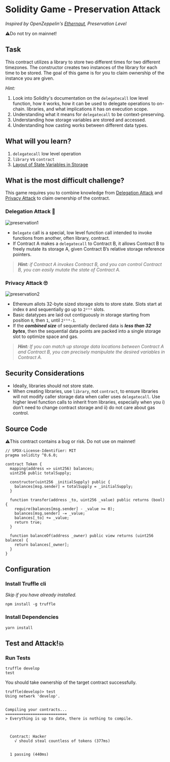 # Solidity Game - Preservation Attack

_Inspired by OpenZeppelin's [Ethernaut](https://ethernaut.openzeppelin.com), Preservation Level_

⚠️Do not try on mainnet!

## Task

This contract utilizes a library to store two different times for two different timezones. The constructor creates two instances of the library for each time to be stored.
The goal of this game is for you to claim ownership of the instance you are given.

_Hint:_

1. Look into Solidity's documentation on the `delegatecall` low level function, how it works, how it can be used to delegate operations to on-chain. libraries, and what implications it has on execution scope.
2. Understanding what it means for `delegatecall` to be context-preserving.
3. Understanding how storage variables are stored and accessed.
4. Understanding how casting works between different data types.

## What will you learn?

1. `delegatecall` low level operation
2. `library` vs `contract`
3. [Layout of State Variables in Storage](https://docs.soliditylang.org/en/v0.8.6/internals/layout_in_storage.html)

## What is the most difficult challenge?

This game requires you to combine knowledge from [Delegation Attack](https://github.com/maAPPsDEV/delegation-attack) and [Privacy Attack](https://github.com/maAPPsDEV/privacy-attack) to claim ownership of the contract.

### Delegation Attack 🤗

![preservation1](https://user-images.githubusercontent.com/78368735/124507925-d39f4800-dd9c-11eb-9d4c-a29b6214b41f.jpeg)

- `Delegate` call is a special, low level function call intended to invoke functions from another, often library, contract.
- If Contract A makes a `delegatecall` to Contract B, it allows Contract B to freely mutate its storage A, given Contract B’s relative storage reference pointers.

> _**Hint:** if Contract A invokes Contract B, and you can control Contract B, you can easily mutate the state of Contract A._

### Privacy Attack 🙄

![preservation2](https://user-images.githubusercontent.com/78368735/124508000-fdf10580-dd9c-11eb-9646-428f2fccf99a.jpeg)

- Ethereum allots 32-byte sized storage slots to store state. Slots start at index `0` and sequentially go up to `2²⁵⁶` slots.
- Basic datatypes are laid out contiguously in storage starting from position `0`, then `1`, until `2²⁵⁶-1`.
- If the _**combined size**_ of sequentially declared data is _**less than 32 bytes**_, then the sequential data points are packed into a single storage slot to optimize space and gas.

> _**Hint:** If you can match up storage data locations between Contract A and Contract B, you can precisely manipulate the desired variables in Contract A._

## Security Considerations

- Ideally, libraries should not store state.
- When creating libraries, use `library`, not `contract`, to ensure libraries will not modify caller storage data when caller uses `delegatecall`.
Use higher level function calls to inherit from libraries, especially when you i) don’t need to change contract storage and ii) do not care about gas control.

## Source Code

⚠️This contract contains a bug or risk. Do not use on mainnet!

```solidity
// SPDX-License-Identifier: MIT
pragma solidity ^0.6.0;

contract Token {
  mapping(address => uint256) balances;
  uint256 public totalSupply;

  constructor(uint256 _initialSupply) public {
    balances[msg.sender] = totalSupply = _initialSupply;
  }

  function transfer(address _to, uint256 _value) public returns (bool) {
    require(balances[msg.sender] - _value >= 0);
    balances[msg.sender] -= _value;
    balances[_to] += _value;
    return true;
  }

  function balanceOf(address _owner) public view returns (uint256 balance) {
    return balances[_owner];
  }
}

```

## Configuration

### Install Truffle cli

_Skip if you have already installed._

```
npm install -g truffle
```

### Install Dependencies

```
yarn install
```

## Test and Attack!💥

### Run Tests

```
truffle develop
test
```

You should take ownership of the target contract successfully.

```
truffle(develop)> test
Using network 'develop'.


Compiling your contracts...
===========================
> Everything is up to date, there is nothing to compile.



  Contract: Hacker
    √ should steal countless of tokens (377ms)


  1 passing (440ms)

```
